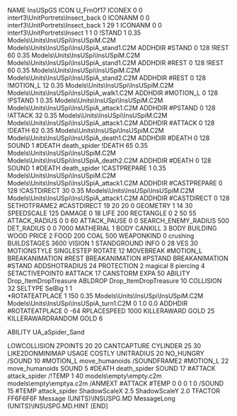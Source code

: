 NAME InsUSpGS
ICON U_FrnOf17
ICONEX 0 0 interf3\UnitPortrets\Insect_back 0
ICONANM 0 0 interf3\UnitPortrets\Insect_back 1 29 1
ICONANM 0 0 interf3\UnitPortrets\Insect 1 1 0
!STAND          1 0.35 Models\Units\InsUSpi\InsUSpiM.C2M Models\Units\InsUSpi\InsUSpiA_stand1.C2M
ADDHDIR #STAND 0 128
!REST          60 0.35 Models\Units\InsUSpi\InsUSpiM.C2M Models\Units\InsUSpi\InsUSpiA_stand1.C2M
ADDHDIR #REST 0 128
!REST          60 0.35 Models\Units\InsUSpi\InsUSpiM.C2M Models\Units\InsUSpi\InsUSpiA_stand2.C2M
ADDHDIR #REST 0 128
!MOTION_L      12 0.35 Models\Units\InsUSpi\InsUSpiM.C2M Models\Units\InsUSpi\InsUSpiA_walk1.C2M
ADDHDIR #MOTION_L 0 128
!PSTAND        1  0.35 Models\Units\InsUSpi\InsUSpiM.C2M Models\Units\InsUSpi\InsUSpiA_attack1.C2M
ADDHDIR #PSTAND 0 128 
!ATTACK        32 0.35 Models\Units\InsUSpi\InsUSpiM.C2M Models\Units\InsUSpi\InsUSpiA_attack1.C2M
ADDHDIR #ATTACK 0 128
!DEATH         62 0.35 Models\Units\InsUSpi\InsUSpiM.C2M Models\Units\InsUSpi\InsUSpiA_death1.C2M
ADDHDIR #DEATH 0 128
SOUND 1 #DEATH death_spider
!DEATH         65 0.35 Models\Units\InsUSpi\InsUSpiM.C2M Models\Units\InsUSpi\InsUSpiA_death2.C2M
ADDHDIR #DEATH 0 128
SOUND 1 #DEATH death_spider
!CASTPREPARE  1 0.35 Models\Units\InsUSpi\InsUSpiM.C2M Models\Units\InsUSpi\InsUSpiA_attack1.C2M
ADDHDIR #CASTPREPARE 0 128
!CASTDIRECT   30 0.35 Models\Units\InsUSpi\InsUSpiM.C2M Models\Units\InsUSpi\InsUSpiA_attack1.C2M
ADDHDIR #CASTDIRECT 0 128
SETHOTFRAME2 #CASTDIRECT 19 20 20 0
GEOMETRY 1 14 30
SPEEDSCALE 125
DAMAGE   0 18
LIFE     200
RECTANGLE 0 2 50 55
ATTACK_RADIUS 0 0 60
ATTACK_PAUSE 0 0
SEARCH_ENEMY_RADIUS 500
DET_RADIUS 0 0 7000
MATHERIAL 1 BODY
CANKILL 3 BODY BUILDING WOOD 
PRICE 2 FOOD 200 COAL 500
WEAPONKIND 0 crushing
BUILDSTAGES 3600
VISION 1
STANDGROUND
INFO 0 28
VES 30
MOTIONSTYLE SINGLESTEP
ROTATE 12
MOVEBREAK #MOTION_L
BREAKANIMATION #REST
BREAKANIMATION #PSTAND
BREAKANIMATION #STAND
ADDSHOTRADIUS 24
PROTECTION 2 magical 8 piercing 4
SETACTIVEPOINT0 #ATTACK 17
CANSTORM
EXPA 50
ABILITY Drop_ItemDropTreasure
ABLDROP Drop_ItemDropTreasure 10
COLLISION 32
SELTYPE SelBig 1 1                                                                   
*ROTATEATPLACE      1 150 0.35 Models\Units\InsUSpi\InsUSpiM.C2M Models\Units\InsUSpi\InsUSpiA_turn1.C2M 0 1.0 0.0
ADDHDIR #ROTATEATPLACE 0 -64
RPLACESPEED         1000
KILLERAWARD             GOLD 25
KILLERAWARDRANDOM       GOLD 6

ABILITY UA_aSpider_Sand

LOWCOLLISION
ZPOINTS 20 20
CANTCAPTURE
CYLINDER 25 30
LIKE2DONMINIMAP
USAGE COSTLY
UNITRADIUS 20
NO_HUNGRY
/SOUND 10 #MOTION_L move_humanoids
/SOUNDFRAME2 #MOTION_L 22 move_humanoids
SOUND 5 #DEATH death_spider
SOUND 17 #ATTACK attack_spider
/!TEMP  1 40 models\empty\empty.c2m models\empty\emptya.c2m
/ANMEXT #ATTACK #TEMP 0 0 0 1 0
/SOUND 15 #TEMP attack_spider
ShadowScaleX 2.5
ShadowScaleY 2.0
TFACTOR FF6F6F6F
Message (UNITS)\INSUSPG.MD
MessageLong (UNITS)\INSUSPG.MD.HINT
[END]
